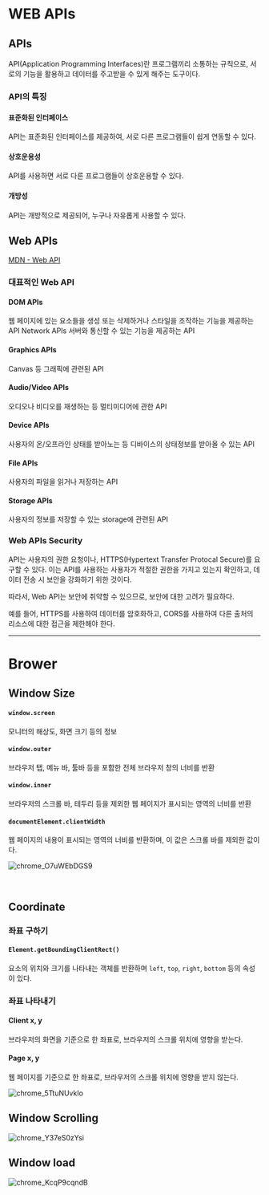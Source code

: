 # WEB APIs

## APIs

API(Application Programming Interfaces)란 프로그램끼리 소통하는 규칙으로, 서로의 기능을 활용하고 데이터를 주고받을 수 있게 해주는 도구이다.

### API의 특징

#### 표준화된 인터페이스

API는 표준화된 인터페이스를 제공하여, 서로 다른 프로그램들이 쉽게 연동할 수 있다.

#### 상호운용성

API를 사용하면 서로 다른 프로그램들이 상호운용할 수 있다.

#### 개방성

API는 개방적으로 제공되어, 누구나 자유롭게 사용할 수 있다.
<br>

## Web APIs

[MDN - Web API](https://developer.mozilla.org/ko/docs/Web/API)

### 대표적인 Web API

#### DOM APIs

웹 페이지에 있는 요소들을 생성 또는 삭제하거나 스타일을 조작하는 기능을 제공하는 API
Network APIs
서버와 통신할 수 있는 기능을 제공하는 API

#### Graphics APIs

Canvas 등 그래픽에 관련된 API

#### Audio/Video APIs

오디오나 비디오를 재생하는 등 멀티미디어에 관한 API

#### Device APIs

사용자의 온/오프라인 상태를 받아노는 등 디바이스의 상태정보를 받아올 수 있는 API

#### File APIs

사용자의 파일을 읽거나 저장하는 API

#### Storage APIs

사용자의 정보를 저장할 수 있는 storage에 관련된 API

### Web APIs Security

API는 사용자의 권한 요청이나, HTTPS(Hypertext Transfer Protocal Secure)를 요구할 수 있다. 이는 API를 사용하는 사용자가 적절한 권한을 가지고 있는지 확인하고, 데이터 전송 시 보안을 강화하기 위한 것이다.

따라서, Web API는 보안에 취약할 수 있으므로, 보안에 대한 고려가 필요하다.

예를 들어, HTTPS를 사용하여 데이터를 암호화하고, CORS를 사용하여 다른 출처의 리소스에 대한 접근을 제한해야 한다.

---

# Brower

## Window Size

#### `window.screen`

모니터의 해상도, 화면 크기 등의 정보

#### `window.outer`

브라우저 탭, 메뉴 바, 툴바 등을 포함한 전체 브라우저 창의 너비를 반환

#### `window.inner`

브라우저의 스크롤 바, 테두리 등을 제외한 웹 페이지가 표시되는 영역의 너비를 반환

#### `documentElement.clientWidth`

웹 페이지의 내용이 표시되는 영역의 너비를 반환하며, 이 값은 스크롤 바를 제외한 값이다.

![chrome_O7uWEbDGS9](https://github.com/Stilllee/FE-Browser101/assets/108785772/f96f0fe5-fe9c-462e-9d74-5cd5f8f3beab)

<br>

## Coordinate

### 좌표 구하기

#### `Element.getBoundingClientRect()`

요소의 위치와 크기를 나타내는 객체를 반환하며 `left`, `top`, `right`, `bottom` 등의 속성이 있다.

### 좌표 나타내기

#### Client x, y

브라우저의 화면을 기준으로 한 좌표로, 브라우저의 스크롤 위치에 영향을 받는다.

#### Page x, y

웹 페이지를 기준으로 한 좌표로, 브라우저의 스크롤 위치에 영향을 받지 않는다.

![chrome_5TtuNUvkIo](https://github.com/Stilllee/FE-Browser101/assets/108785772/5e7794d7-eb84-4dca-a064-81406f01f030)

## Window Scrolling

![chrome_Y37eS0zYsi](https://github.com/Stilllee/FE-Browser101/assets/108785772/f8a98047-1c08-4241-ac85-2a4342394baa)

## Window load

![chrome_KcqP9cqndB](https://github.com/Stilllee/FE-Browser101/assets/108785772/f783986b-a17a-48d9-9972-421737479453)
